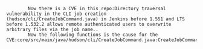 
            Now there is a CVE in this repo:Directory traversal vulnerability in the CLI job creation (hudson/cli/CreateJobCommand.java) in Jenkins before 1.551 and LTS before 1.532.2 allows remote authenticated users to overwrite arbitrary files via the job name..
            Now the following functions is the cause for the CVE:core/src/main/java/hudson/cli/CreateJobCommand.java:CreateJobCommand::run();
            